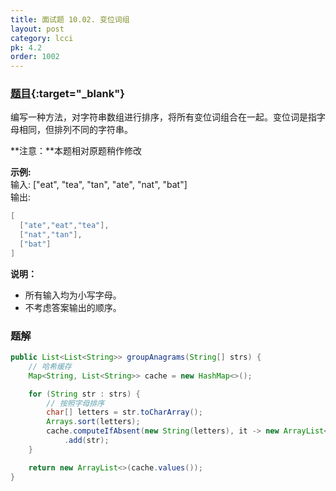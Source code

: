 ```yaml
---
title: 面试题 10.02. 变位词组
layout: post
category: lcci
pk: 4.2
order: 1002
---
```


### [题目](https://leetcode-cn.com/group-anagrams-lcci/){:target="_blank"}

编写一种方法，对字符串数组进行排序，将所有变位词组合在一起。变位词是指字母相同，但排列不同的字符串。

**注意：**本题相对原题稍作修改

**示例:**  
输入: ["eat", "tea", "tan", "ate", "nat", "bat"]  
输出:

```java
[
  ["ate","eat","tea"],
  ["nat","tan"],
  ["bat"]
]
```

**说明：**
- 所有输入均为小写字母。
- 不考虑答案输出的顺序。

### 题解

```java
public List<List<String>> groupAnagrams(String[] strs) {
    // 哈希缓存
    Map<String, List<String>> cache = new HashMap<>();

    for (String str : strs) {
        // 按照字母排序
        char[] letters = str.toCharArray();
        Arrays.sort(letters);
        cache.computeIfAbsent(new String(letters), it -> new ArrayList<>())
            .add(str);
    }

    return new ArrayList<>(cache.values());
}
```